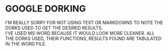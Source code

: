 # GOOGLE DORKING  
I'M REALLY SORRY FOR NOT USING TEXT OR MARKDOWNS TO NOTE THE DORKS USED TO GET THE DESIRED RESULTS.  
I'VE USED MS-WORD BECAUSE IT WOULD LOOK MORE CLEANER. ALL THE DORKS USED, THEIR FUNCTIONS, RESULTS FOUND ARE TABULATED IN THE WORD FILE.
